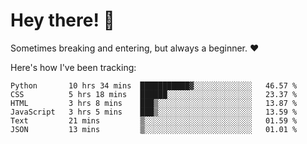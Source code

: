 # Hey there! 👋
Sometimes breaking and entering, but always a beginner. ❤️

Here's how I've been tracking:
<!--START_SECTION:waka-->

```text
Python       10 hrs 34 mins  ███████████▓░░░░░░░░░░░░░   46.57 %
CSS          5 hrs 18 mins   ██████░░░░░░░░░░░░░░░░░░░   23.37 %
HTML         3 hrs 8 mins    ███▒░░░░░░░░░░░░░░░░░░░░░   13.87 %
JavaScript   3 hrs 5 mins    ███▒░░░░░░░░░░░░░░░░░░░░░   13.59 %
Text         21 mins         ▒░░░░░░░░░░░░░░░░░░░░░░░░   01.59 %
JSON         13 mins         ▒░░░░░░░░░░░░░░░░░░░░░░░░   01.01 %
```

<!--END_SECTION:waka-->
